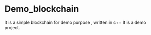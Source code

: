 # Demo_blockchain
It is a simple blockchain for demo purpose , written in c++
It is a demo project.
